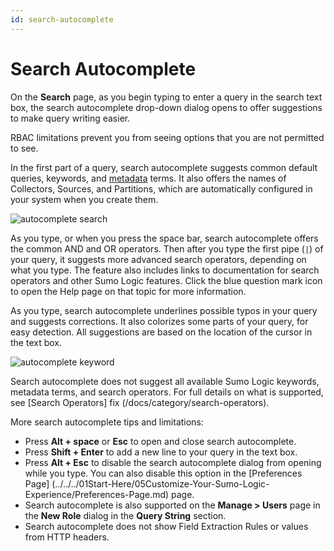 ```yaml
---
id: search-autocomplete
---
```


# Search Autocomplete

On the **Search** page, as you begin typing to enter a query in the search text box, the search autocomplete drop-down dialog opens to offer suggestions to make query writing easier. 

RBAC limitations prevent you from seeing options that you are not permitted to see. 

In the first part of a query, search autocomplete suggests common default queries, keywords, and [metadata](built-in-metadata.md "Search Metadata") terms. It also offers the names of Collectors, Sources, and Partitions, which are automatically configured in your system when you create them.

![autocomplete search](/img/search/get-started-search/search-basics/autocomplete-search.png)

As you type, or when you press the space bar, search autocomplete offers the common AND and OR operators. Then after you type the first pipe (`|`) of your query, it suggests more advanced search operators, depending on what you type. The feature also includes links to documentation for search operators and other Sumo Logic features. Click the blue question mark icon to open the Help page on that topic for more information.

As you type, search autocomplete underlines possible typos in your query and suggests corrections. It also colorizes some parts of your query, for easy detection. All suggestions are based on the location of the cursor in the text box.

![autocomplete keyword](/img/search/get-started-search/search-basics/autocomplete-keyword.png)

Search autocomplete does not suggest all available Sumo Logic keywords, metadata terms, and search operators. For full details on what is
supported, see [Search Operators] fix (/docs/category/search-operators).

More search autocomplete tips and limitations:

* Press **Alt + space** or **Esc** to open and close search autocomplete.
* Press **Shift + Enter** to add a new line to your query in the text box.
* Press **Alt + Esc** to disable the search autocomplete dialog from opening while you type. You can also disable this option in the [Preferences Page] (../../../01Start-Here/05Customize-Your-Sumo-Logic-Experience/Preferences-Page.md) page.
* Search autocomplete is also supported on the **Manage \> Users** page in the **New Role** dialog in the **Query String** section.
* Search autocomplete does not show Field Extraction Rules or values from HTTP headers. 
